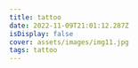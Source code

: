 ```yaml
---
title: tattoo
date: 2022-11-09T21:01:12.287Z
isDisplay: false
cover: assets/images/img11.jpg
tags: tattoo
---
```

